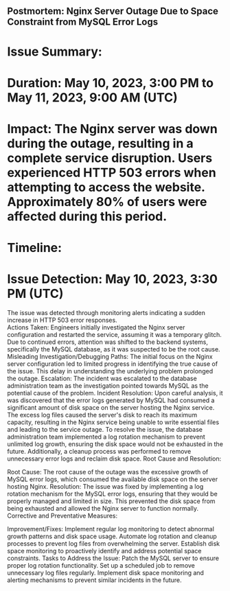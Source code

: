 ## Postmortem: Nginx Server Outage Due to Space Constraint from MySQL Error Logs
# Issue Summary:

# Duration: May 10, 2023, 3:00 PM to May 11, 2023, 9:00 AM (UTC)
# Impact: The Nginx server was down during the outage, resulting in a complete service disruption. Users experienced HTTP 503 errors when attempting to access the website. Approximately 80% of users were affected during this period.
# Timeline:

# Issue Detection: May 10, 2023, 3:30 PM (UTC)
The issue was detected through monitoring alerts indicating a sudden increase in HTTP 503 error responses. <br/>
Actions Taken:
Engineers initially investigated the Nginx server configuration and restarted the service, assuming it was a temporary glitch.
Due to continued errors, attention was shifted to the backend systems, specifically the MySQL database, as it was suspected to be the root cause.
Misleading Investigation/Debugging Paths:
The initial focus on the Nginx server configuration led to limited progress in identifying the true cause of the issue. This delay in understanding the underlying problem prolonged the outage.
Escalation:
The incident was escalated to the database administration team as the investigation pointed towards MySQL as the potential cause of the problem.
Incident Resolution:
Upon careful analysis, it was discovered that the error logs generated by MySQL had consumed a significant amount of disk space on the server hosting the Nginx service.
The excess log files caused the server's disk to reach its maximum capacity, resulting in the Nginx service being unable to write essential files and leading to the service outage.
To resolve the issue, the database administration team implemented a log rotation mechanism to prevent unlimited log growth, ensuring the disk space would not be exhausted in the future.
Additionally, a cleanup process was performed to remove unnecessary error logs and reclaim disk space.
Root Cause and Resolution:

Root Cause:
The root cause of the outage was the excessive growth of MySQL error logs, which consumed the available disk space on the server hosting Nginx.
Resolution:
The issue was fixed by implementing a log rotation mechanism for the MySQL error logs, ensuring that they would be properly managed and limited in size. This prevented the disk space from being exhausted and allowed the Nginx server to function normally.
Corrective and Preventative Measures:

Improvement/Fixes:
Implement regular log monitoring to detect abnormal growth patterns and disk space usage.
Automate log rotation and cleanup processes to prevent log files from overwhelming the server.
Establish disk space monitoring to proactively identify and address potential space constraints.
Tasks to Address the Issue:
Patch the MySQL server to ensure proper log rotation functionality.
Set up a scheduled job to remove unnecessary log files regularly.
Implement disk space monitoring and alerting mechanisms to prevent similar incidents in the future.